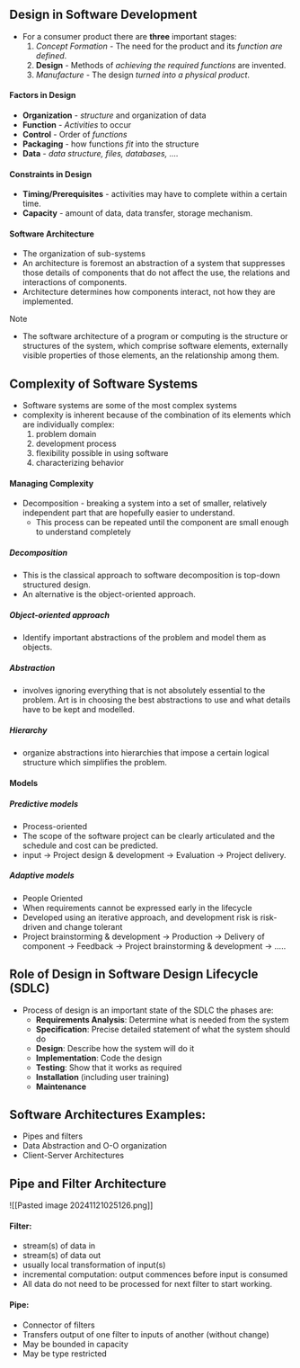 
## Design in Software Development
- For a consumer product there are **three** important stages:
	1. *Concept Formation* - The need for the product and its *function are defined*.
	2. **Design** - Methods of *achieving the required functions* are invented.
	3. *Manufacture* - The design *turned into a physical product*.

#### Factors in Design
- **Organization** - *structure* and organization of data
- **Function** - *Activities* to occur
- **Control** - Order of *functions*
- **Packaging** - how functions *fit* into the structure
- **Data** - *data structure, files, databases, ....*

#### Constraints in Design
- **Timing/Prerequisites** - activities may have to complete within a certain time.
- **Capacity** - amount of data, data transfer, storage mechanism.

#### Software Architecture
- The organization of sub-systems
- An architecture is foremost an abstraction of a system that suppresses those details of components that do not affect the use, the relations and interactions of components.
- Architecture determines how components interact, not how they are implemented.

> [!NOTE]
> - The software architecture of a program or computing is the structure or structures of the system, which comprise software elements, externally visible properties of those elements, an the relationship among them.

## Complexity of Software Systems
- Software systems are some of the most complex systems
- complexity is inherent because of the combination of its elements which are individually complex:
	1. problem domain
	2. development process
	3. flexibility possible in using software
	4. characterizing behavior

#### Managing Complexity
- Decomposition - breaking a system into a set of smaller, relatively independent part that are hopefully easier to understand.
	- This process can be repeated until the component are small enough to understand completely

##### Decomposition
- This is the classical approach to software decomposition is top-down structured design.
- An alternative is the object-oriented approach.

##### Object-oriented approach
- Identify important abstractions of the problem and model them as objects.

##### Abstraction 
- involves ignoring everything that is not absolutely essential to the problem. Art is in choosing  the best abstractions to use and what details have to be kept and modelled.
##### Hierarchy
- organize abstractions into hierarchies that impose a certain logical structure which simplifies the problem.


#### Models

##### Predictive models
- Process-oriented
- The scope of the software project can be clearly articulated and the schedule and cost can be predicted.
- input -> Project design & development -> Evaluation -> Project delivery.


##### Adaptive models 
- People Oriented
- When requirements cannot be expressed early in the lifecycle
- Developed using an iterative approach, and development risk is risk-driven and change tolerant
- Project brainstorming & development -> Production -> Delivery of component -> Feedback -> Project brainstorming & development -> .....


## Role of Design in Software Design Lifecycle (SDLC)
- Process of design is an important state of the SDLC the phases are:
	- **Requirements Analysis**: Determine what is needed from the system
	- **Specification**: Precise detailed statement of what the system should do
	- **Design**: Describe how the system will do it
	- **Implementation**: Code the design
	- **Testing**: Show that it works as required
	- **Installation** (including user training)
	- **Maintenance**
## Software Architectures Examples:
- Pipes and filters
- Data Abstraction and O-O organization
- Client-Server Architectures


## Pipe and Filter Architecture
![[Pasted image 20241121025126.png]]

#### Filter:
- stream(s) of data in
- stream(s) of data out
- usually local transformation of input(s)
- incremental computation: output commences before input is consumed
- All data do not need to be processed for next filter to start working.

#### Pipe:
- Connector of filters
- Transfers output of one filter to inputs of another (without change)
- May be bounded in capacity
- May be type restricted



